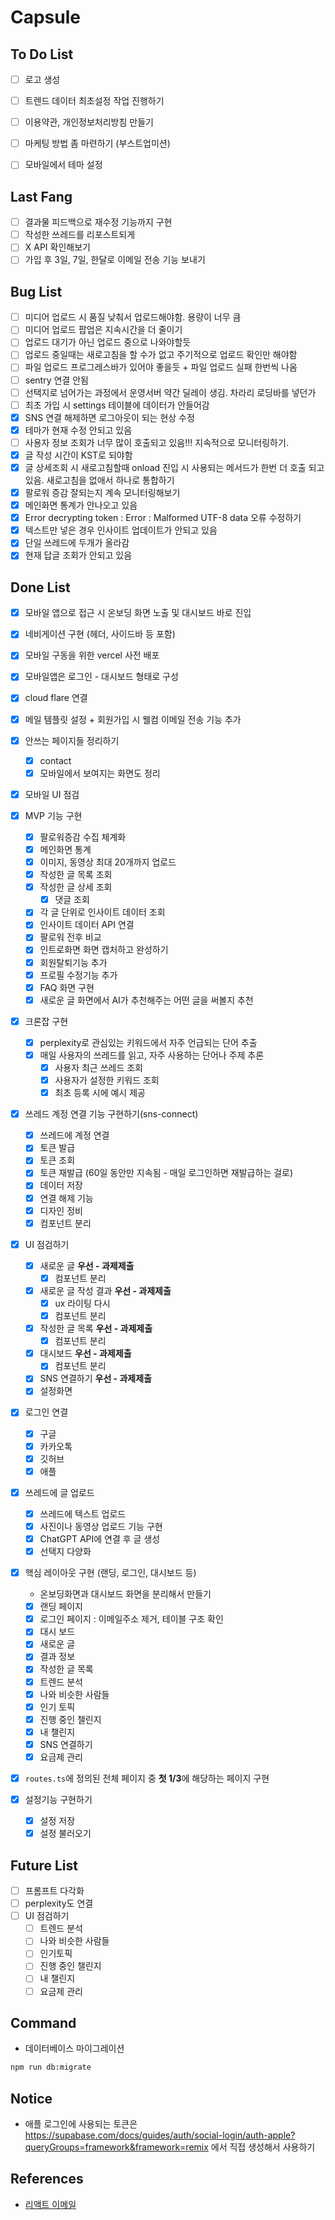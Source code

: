 # Capsule

## To Do List

- [ ] 로고 생성

- [ ] 트렌드 데이터 최초설정 작업 진행하기
- [ ] 이용약관, 개인정보처리방침 만들기
- [ ] 마케팅 방법 좀 마련하기 (부스트업미션)
- [ ] 모바일에서 테마 설정

## Last Fang

- [ ] 결과물 피드백으로 재수정 기능까지 구현
- [ ] 작성한 쓰레드를 리포스트되게
- [ ] X API 확인해보기
- [ ] 가입 후 3일, 7일, 한달로 이메일 전송 기능 보내기

## Bug List

- [ ] 미디어 업로드 시 품질 낮춰서 업로드해야함. 용량이 너무 큼
- [ ] 미디어 업로드 팝업은 지속시간을 더 줄이기
- [ ] 업로드 대기가 아닌 업로드 중으로 나와야할듯
- [ ] 업로드 중일때는 새로고침을 할 수가 없고 주기적으로 업로드 확인만 해야함
- [ ] 파일 업로드 프로그레스바가 있어야 좋을듯 + 파일 업로드 실패 한번씩 나옴
- [ ] sentry 연결 안됨
- [ ] 선택지로 넘어가는 과정에서 운영서버 약간 딜레이 생김. 차라리 로딩바를 넣던가
- [ ] 최초 가입 시 settings 테이블에 데이터가 안들어감
- [x] SNS 연결 해제하면 로그아웃이 되는 현상 수정
- [x] 테마가 현재 수정 안되고 있음
- [ ] 사용자 정보 조회가 너무 많이 호출되고 있음!!! 지속적으로 모니터링하기.
- [x] 글 작성 시간이 KST로 되야함
- [x] 글 상세조회 시 새로고침할때 onload 진입 시 사용되는 메서드가 한번 더 호출 되고 있음. 새로고침을 없애서 하나로 통합하기
- [x] 팔로워 증감 잘되는지 계속 모니터링해보기
- [x] 메인화면 통계가 안나오고 있음
- [x] Error decrypting token : Error : Malformed UTF-8 data 오류 수정하기
- [x] 텍스트만 넣은 경우 인사이트 업데이트가 안되고 있음
- [x] 단일 쓰레드에 두개가 올라감
- [x] 현재 답글 조회가 안되고 있음

## Done List

- [x] 모바일 앱으로 접근 시 온보딩 화면 노출 및 대시보드 바로 진입
- [x] 네비게이션 구현 (헤더, 사이드바 등 포함)
- [x] 모바일 구동을 위한 vercel 사전 배포
- [x] 모바일앱은 로그인 - 대시보드 형태로 구성

- [x] cloud flare 연결
- [x] 메일 템플릿 설정 + 회원가입 시 웰컴 이메일 전송 기능 추가
- [x] 안쓰는 페이지들 정리하기

  - [x] contact
  - [x] 모바일에서 보여지는 화면도 정리

- [x] 모바일 UI 점검
- [x] MVP 기능 구현

  - [x] 팔로워증감 수집 체계화
  - [x] 메인화면 통계
  - [x] 이미지, 동영상 최대 20개까지 업로드
  - [x] 작성한 글 목록 조회
  - [x] 작성한 글 상세 조회
    - [x] 댓글 조회
  - [x] 각 글 단위로 인사이트 데이터 조회
  - [x] 인사이트 데이터 API 연결
  - [x] 팔로워 전후 비교
  - [x] 인트로화면 화면 캡처하고 완성하기
  - [x] 회원탈퇴기능 추가
  - [x] 프로필 수정기능 추가
  - [x] FAQ 화면 구현
  - [x] 새로운 글 화면에서 AI가 추천해주는 어떤 글을 써볼지 추천

- [x] 크론잡 구현
  - [x] perplexity로 관심있는 키워드에서 자주 언급되는 단어 추출
  - [x] 매일 사용자의 쓰레드를 읽고, 자주 사용하는 단어나 주제 추론
    - [x] 사용자 최근 쓰레드 조회
    - [x] 사용자가 설정한 키워드 조회
    - [x] 최초 등록 시에 예시 제공
- [x] 쓰레드 계정 연결 기능 구현하기(sns-connect)

  - [x] 쓰레드에 계정 연결
  - [x] 토큰 발급
  - [x] 토큰 조회
  - [x] 토큰 재발급 (60일 동안만 지속됨 - 매일 로그인하면 재발급하는 걸로)
  - [x] 데이터 저장
  - [x] 연결 해제 기능
  - [x] 디자인 정비
  - [x] 컴포넌트 분리

- [x] UI 점검하기
  - [x] 새로운 글 **우선 - 과제제출**
    - [x] 컴포넌트 분리
  - [x] 새로운 글 작성 결과 **우선 - 과제제출**
    - [x] ux 라이팅 다시
    - [x] 컴포넌트 분리
  - [x] 작성한 글 목록 **우선 - 과제제출**
    - [x] 컴포넌트 분리
  - [x] 대시보드 **우선 - 과제제출**
    - [x] 컴포넌트 분리
  - [x] SNS 연결하기 **우선 - 과제제출**
  - [x] 설정화면
- [x] 로그인 연결

  - [x] 구글
  - [x] 카카오톡
  - [x] 깃허브
  - [x] 애플

- [x] 쓰레드에 글 업로드
  - [x] 쓰레드에 텍스트 업로드
  - [x] 사진이나 동영상 업로드 기능 구현
  - [x] ChatGPT API에 연결 후 글 생성
  - [x] 선택지 다양화
- [x] 핵심 레이아웃 구현 (랜딩, 로그인, 대시보드 등)
  - 온보딩화면과 대시보드 화면을 분리해서 만들기
  - [x] 랜딩 페이지
  - [x] 로그인 페이지 : 이메일주소 제거, 테이블 구조 확인
  - [x] 대시 보드
  - [x] 새로운 글
  - [x] 결과 정보
  - [x] 작성한 글 목록
  - [x] 트렌드 분석
  - [x] 나와 비슷한 사람들
  - [x] 인기 토픽
  - [x] 진행 중인 챌린지
  - [x] 내 챌린지
  - [x] SNS 연결하기
  - [x] 요금제 관리
- [x] `routes.ts`에 정의된 전체 페이지 중 **첫 1/3**에 해당하는 페이지 구현
- [x] 설정기능 구현하기
  - [x] 설정 저장
  - [x] 설정 불러오기

## Future List

- [ ] 프롬프트 다각화
- [ ] perplexity도 연결
- [ ] UI 점검하기
  - [ ] 트렌드 분석
  - [ ] 나와 비슷한 사람들
  - [ ] 인기토픽
  - [ ] 진행 중인 챌린지
  - [ ] 내 챌린지
  - [ ] 요금제 관리

## Command

- 데이터베이스 마이그레이션

```bash
npm run db:migrate
```

## Notice

- 애플 로그인에 사용되는 토큰은 https://supabase.com/docs/guides/auth/social-login/auth-apple?queryGroups=framework&framework=remix 에서 직접 생성해서 사용하기

## References

- [리액트 이메일](https://demo.react.email/)
